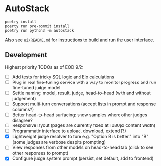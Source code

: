 # AutoStack

```shell
poetry install
poerty run pre-commit install
poetry run python3 -m autostack
```

Also see [`ui/README.md`](./ui/README.md) for instructions to build and run the user interface.

## Development

Highest priority TODOs as of EOD 9/2:

- [ ] Add tests for tricky SQL logic and Elo calculations
- [ ] Plug in real fine-tuning service with a way to monitor progress and run fine-tuned judge model
- [ ] Settle naming: model, result, judge, head-to-head (with and without judgement)
- [ ] Support multi-turn conversations (accept lists in prompt and response columns?)
- [ ] Better head-to-head surfacing: show samples where other judges disagree?
- [ ] Responsive layout (pages are currently fixed at 1080px content width)
- [ ] Programmatic interface to upload, download, extend (?)
- [x] Lightweight judge resolver to turn e.g. "Option B is better." into "B" (some judges are verbose despite prompting)
- [ ] View responses from other models on head-to-head tab (click to see other responses to prompt)
- [x] Configure judge system prompt (persist, set default, add to frontend)
